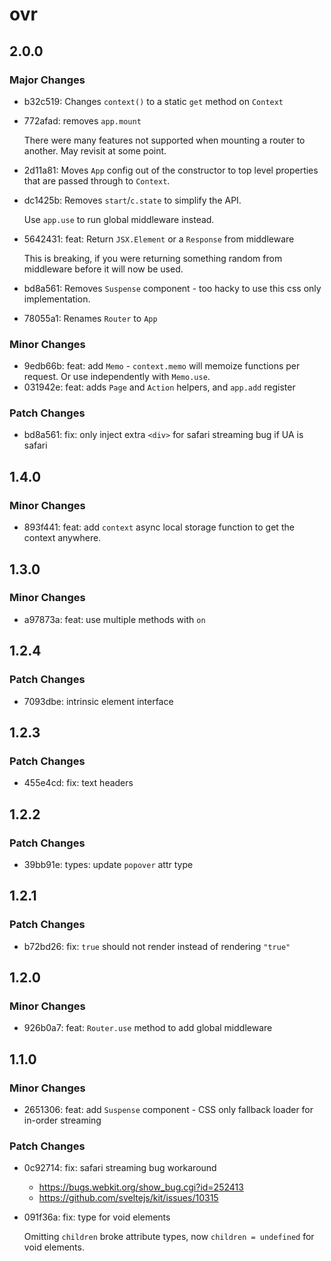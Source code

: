 # ovr

## 2.0.0

### Major Changes

- b32c519: Changes `context()` to a static `get` method on `Context`
- 772afad: removes `app.mount`

  There were many features not supported when mounting a router to another. May revisit at some point.

- 2d11a81: Moves `App` config out of the constructor to top level properties that are passed through to `Context`.
- dc1425b: Removes `start`/`c.state` to simplify the API.

  Use `app.use` to run global middleware instead.

- 5642431: feat: Return `JSX.Element` or a `Response` from middleware

  This is breaking, if you were returning something random from middleware before it will now be used.

- bd8a561: Removes `Suspense` component - too hacky to use this css only implementation.
- 78055a1: Renames `Router` to `App`

### Minor Changes

- 9edb66b: feat: add `Memo` - `context.memo` will memoize functions per request. Or use independently with `Memo.use`.
- 031942e: feat: adds `Page` and `Action` helpers, and `app.add` register

### Patch Changes

- bd8a561: fix: only inject extra `<div>` for safari streaming bug if UA is safari

## 1.4.0

### Minor Changes

- 893f441: feat: add `context` async local storage function to get the context anywhere.

## 1.3.0

### Minor Changes

- a97873a: feat: use multiple methods with `on`

## 1.2.4

### Patch Changes

- 7093dbe: intrinsic element interface

## 1.2.3

### Patch Changes

- 455e4cd: fix: text headers

## 1.2.2

### Patch Changes

- 39bb91e: types: update `popover` attr type

## 1.2.1

### Patch Changes

- b72bd26: fix: `true` should not render instead of rendering `"true"`

## 1.2.0

### Minor Changes

- 926b0a7: feat: `Router.use` method to add global middleware

## 1.1.0

### Minor Changes

- 2651306: feat: add `Suspense` component - CSS only fallback loader for in-order streaming

### Patch Changes

- 0c92714: fix: safari streaming bug workaround

  - https://bugs.webkit.org/show_bug.cgi?id=252413
  - https://github.com/sveltejs/kit/issues/10315

- 091f36a: fix: type for void elements

  Omitting `children` broke attribute types, now `children = undefined` for void elements.

